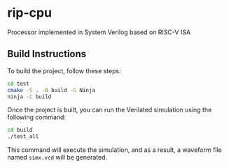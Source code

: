 # rip-cpu
Processor implemented in System Verilog based on RISC-V ISA

## Build Instructions

To build the project, follow these steps:

```bash
cd test
cmake -S . -B build -G Ninja
ninja -C build
```

Once the project is built, you can run the Verilated simulation using the following command:

```bash
cd build
./test_all
```

This command will execute the simulation, and as a result, a waveform file named `simx.vcd` will be generated.
